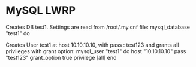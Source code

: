 MySQL LWRP
=============
Creates DB test1. Settings are read from /root/.my.cnf file:
mysql_database "test1" do

Creates User test1 at host 10.10.10.10, with pass : test123 and grants all privileges with grant option:
mysql_user "test1" do
  host "10.10.10.10"
  pass "test123"
  grant_option true
  privilege [all]
end
  
  
  
